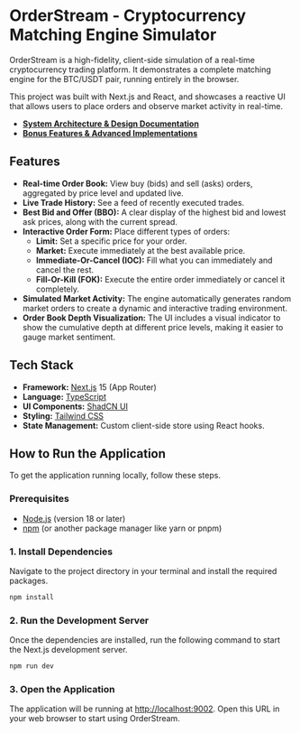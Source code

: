 # OrderStream - Cryptocurrency Matching Engine Simulator

OrderStream is a high-fidelity, client-side simulation of a real-time cryptocurrency trading platform. It demonstrates a complete matching engine for the BTC/USDT pair, running entirely in the browser.

This project was built with Next.js and React, and showcases a reactive UI that allows users to place orders and observe market activity in real-time.

- **[System Architecture & Design Documentation](BONUS_FEATURES.md)**
- **[Bonus Features & Advanced Implementations](BONUS_FEATURES.md)**

## Features

- **Real-time Order Book:** View buy (bids) and sell (asks) orders, aggregated by price level and updated live.
- **Live Trade History:** See a feed of recently executed trades.
- **Best Bid and Offer (BBO):** A clear display of the highest bid and lowest ask prices, along with the current spread.
- **Interactive Order Form:** Place different types of orders:
  - **Limit:** Set a specific price for your order.
  - **Market:** Execute immediately at the best available price.
  - **Immediate-Or-Cancel (IOC):** Fill what you can immediately and cancel the rest.
  - **Fill-Or-Kill (FOK):** Execute the entire order immediately or cancel it completely.
- **Simulated Market Activity:** The engine automatically generates random market orders to create a dynamic and interactive trading environment.
- **Order Book Depth Visualization:** The UI includes a visual indicator to show the cumulative depth at different price levels, making it easier to gauge market sentiment.

## Tech Stack

- **Framework:** [Next.js](https://nextjs.org/) 15 (App Router)
- **Language:** [TypeScript](https://www.typescriptlang.org/)
- **UI Components:** [ShadCN UI](https://ui.shadcn.com/)
- **Styling:** [Tailwind CSS](https://tailwindcss.com/)
- **State Management:** Custom client-side store using React hooks.

## How to Run the Application

To get the application running locally, follow these steps.

### Prerequisites

- [Node.js](https://nodejs.org/en/) (version 18 or later)
- [npm](https://www.npmjs.com/) (or another package manager like yarn or pnpm)

### 1. Install Dependencies

Navigate to the project directory in your terminal and install the required packages.

```bash
npm install
```

### 2. Run the Development Server

Once the dependencies are installed, run the following command to start the Next.js development server.

```bash
npm run dev
```

### 3. Open the Application

The application will be running at [http://localhost:9002](http://localhost:9002). Open this URL in your web browser to start using OrderStream.

